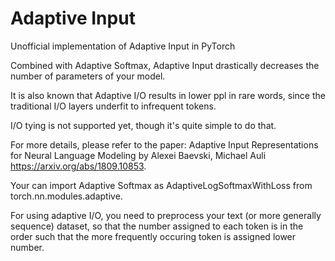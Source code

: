 # Adaptive Input
Unofficial implementation of Adaptive Input in PyTorch

Combined with Adaptive Softmax, Adaptive Input drastically decreases the number of parameters of your model.

It is also known that Adaptive I/O results in lower ppl in rare words, since the traditional I/O layers underfit to infrequent tokens.

I/O tying is not supported yet, though it's quite simple to do that. 

For more details, please refer to the paper: Adaptive Input Representations for Neural Language Modeling by Alexei Baevski, Michael Auli https://arxiv.org/abs/1809.10853. 

Your can import Adaptive Softmax as AdaptiveLogSoftmaxWithLoss from torch.nn.modules.adaptive. 

For using adaptive I/O, you need to preprocess your text (or more generally sequence) dataset, so that the number assigned to each token is in the order such that the more frequently occuring token is assigned lower number.
